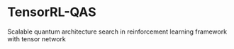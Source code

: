 # TensorRL-QAS
Scalable quantum architecture search in reinforcement learning framework with tensor network 
